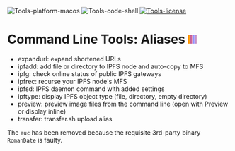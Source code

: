 ![Tools-platform-macos](https://img.shields.io/badge/platform-macOS-lightgrey.svg)
![Tools-code-shell](https://img.shields.io/badge/code-shell-yellow.svg)
[![Tools-license](http://img.shields.io/badge/license-MIT+-blue.svg)](https://github.com/JayBrown/Tools/blob/master/license.md)

# Command Line Tools: Aliases <img src="https://github.com/JayBrown/Tools/blob/master/img/jb-img.png" height="20px"/>

* expandurl: expand shortened URLs
* ipfadd: add file or directory to IPFS node and auto-copy to MFS
* ipfg: check online status of public IPFS gateways
* ipfrec: recurse your IPFS node's MFS
* ipfsd: IPFS daemon command with added settings
* ipftype: display IPFS object type (file, directory, empty directory)
* preview: preview image files from the command line (open with Preview or display inline)
* transfer: transfer.sh upload alias

The `auc` has been removed because the requisite 3rd-party binary `RomanDate` is faulty.
